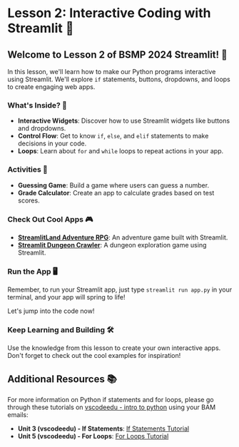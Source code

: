# Lesson 2: Interactive Coding with Streamlit 📘  
   
## Welcome to Lesson 2 of BSMP 2024 Streamlit! 🚀  
   
In this lesson, we'll learn how to make our Python programs interactive using Streamlit. We'll explore `if` statements, buttons, dropdowns, and loops to create engaging web apps.  
   
### What's Inside? 🧐  
   
- **Interactive Widgets**: Discover how to use Streamlit widgets like buttons and dropdowns.  
- **Control Flow**: Get to know `if`, `else`, and `elif` statements to make decisions in your code.  
- **Loops**: Learn about `for` and `while` loops to repeat actions in your app.  
   
### Activities 🏫  
   
- **Guessing Game**: Build a game where users can guess a number.  
- **Grade Calculator**: Create an app to calculate grades based on test scores.  
   
### Check Out Cool Apps 🎮  
   
- [**StreamlitLand Adventure RPG**](https://adventure.streamlit.app): An adventure game built with Streamlit.  
- [**Streamlit Dungeon Crawler**](https://dungeon.streamlit.app): A dungeon exploration game using Streamlit.  


### Run the App 🖥️  

Remember, to run your Streamlit app, just type `streamlit run app.py` in your terminal, and your app will spring to life!

Let's jump into the code now!

   
### Keep Learning and Building 🛠️  
   
Use the knowledge from this lesson to create your own interactive apps. Don't forget to check out the cool examples for inspiration!  

## Additional Resources 📚  
   
For more information on Python if statements and for loops, please go through these tutorials on [vscodeedu - intro to python](https://vscodeedu.com/courses/intro-to-python) using your BAM emails:  
   
- **Unit 3 (vscodeedu) - If Statements**: [If Statements Tutorial](https://vscode.dev/edu?courseId=intro-to-python&workspace-scheme=vscode-edu-workspace&profile=default#select-course-node=intro-to-python%3Aitp-if)  
- **Unit 5 (vscodeedu) - For Loops**: [For Loops Tutorial](https://vscode.dev/edu?courseId=intro-to-python&workspace-scheme=vscode-edu-workspace&profile=default#select-course-node=intro-to-python%3Aitp-for)  